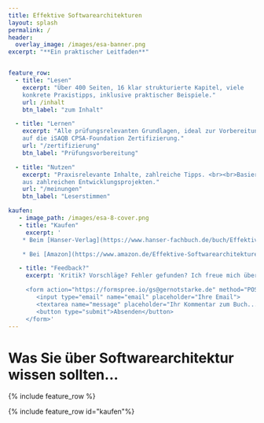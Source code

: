 ```yaml
---
title: Effektive Softwarearchitekturen
layout: splash
permalink: /
header:
  overlay_image: /images/esa-banner.png
excerpt: "**Ein praktischer Leitfaden**"


feature_row:
  - title: "Lesen"
    excerpt: "Über 400 Seiten, 16 klar strukturierte Kapitel, viele
    konkrete Praxistipps, inklusive praktischer Beispiele."
    url: /inhalt
    btn_label: "zum Inhalt"

  - title: "Lernen"
    excerpt: "Alle prüfungsrelevanten Grundlagen, ideal zur Vorbereitung
    auf die iSAQB CPSA-Foundation Zertifizierung."
    url: "/zertifizierung"
    btn_label: "Prüfungsvorbereitung"

  - title: "Nutzen"
    excerpt: "Praxisrelevante Inhalte, zahlreiche Tipps. <br><br>Basiert auf Erfahrung
    aus zahlreichen Entwicklungsprojekten."
    url: "/meinungen"
    btn_label: "Leserstimmen"

kaufen:
   - image_path: /images/esa-8-cover.png
   - title: "Kaufen"
     excerpt: '  
    * Beim [Hanser-Verlag](https://www.hanser-fachbuch.de/buch/Effektive+Softwarearchitekturen/9783446452077) direkt

    * Bei [Amazon](https://www.amazon.de/Effektive-Softwarearchitekturen-Ein-praktischer-Leitfaden/dp/3446452079)'    

   - title: "Feedback?"
     excerpt: 'Kritik? Vorschläge? Fehler gefunden? Ich freue mich über Ihre Rückmeldung:

     <form action="https://formspree.io/gs@gernotstarke.de" method="POST" >
        <input type="email" name="email" placeholder="Ihre Email">
        <textarea name="message" placeholder="Ihr Kommentar zum Buch..."></textarea>
        <button type="submit">Absenden</button>
     </form>'
---
```


# Was Sie über Softwarearchitektur wissen sollten...


{% include feature_row %}

{% include feature_row id="kaufen"%}
